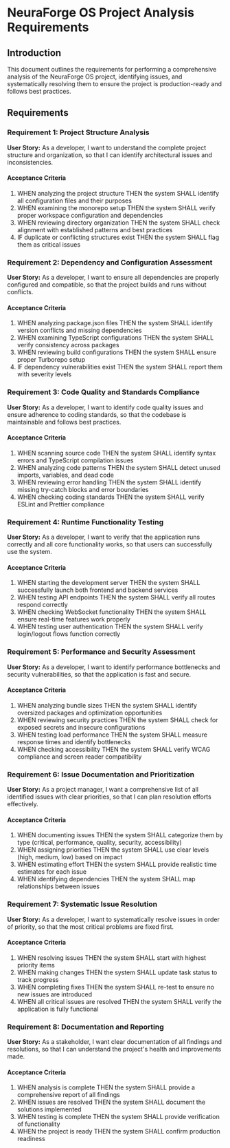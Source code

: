 # NeuraForge OS Project Analysis Requirements

## Introduction

This document outlines the requirements for performing a comprehensive analysis of the NeuraForge OS project, identifying issues, and systematically resolving them to ensure the project is production-ready and follows best practices.

## Requirements

### Requirement 1: Project Structure Analysis

**User Story:** As a developer, I want to understand the complete project structure and organization, so that I can identify architectural issues and inconsistencies.

#### Acceptance Criteria

1. WHEN analyzing the project structure THEN the system SHALL identify all configuration files and their purposes
2. WHEN examining the monorepo setup THEN the system SHALL verify proper workspace configuration and dependencies
3. WHEN reviewing directory organization THEN the system SHALL check alignment with established patterns and best practices
4. IF duplicate or conflicting structures exist THEN the system SHALL flag them as critical issues

### Requirement 2: Dependency and Configuration Assessment

**User Story:** As a developer, I want to ensure all dependencies are properly configured and compatible, so that the project builds and runs without conflicts.

#### Acceptance Criteria

1. WHEN analyzing package.json files THEN the system SHALL identify version conflicts and missing dependencies
2. WHEN examining TypeScript configurations THEN the system SHALL verify consistency across packages
3. WHEN reviewing build configurations THEN the system SHALL ensure proper Turborepo setup
4. IF dependency vulnerabilities exist THEN the system SHALL report them with severity levels

### Requirement 3: Code Quality and Standards Compliance

**User Story:** As a developer, I want to identify code quality issues and ensure adherence to coding standards, so that the codebase is maintainable and follows best practices.

#### Acceptance Criteria

1. WHEN scanning source code THEN the system SHALL identify syntax errors and TypeScript compilation issues
2. WHEN analyzing code patterns THEN the system SHALL detect unused imports, variables, and dead code
3. WHEN reviewing error handling THEN the system SHALL identify missing try-catch blocks and error boundaries
4. WHEN checking coding standards THEN the system SHALL verify ESLint and Prettier compliance

### Requirement 4: Runtime Functionality Testing

**User Story:** As a developer, I want to verify that the application runs correctly and all core functionality works, so that users can successfully use the system.

#### Acceptance Criteria

1. WHEN starting the development server THEN the system SHALL successfully launch both frontend and backend services
2. WHEN testing API endpoints THEN the system SHALL verify all routes respond correctly
3. WHEN checking WebSocket functionality THEN the system SHALL ensure real-time features work properly
4. WHEN testing user authentication THEN the system SHALL verify login/logout flows function correctly

### Requirement 5: Performance and Security Assessment

**User Story:** As a developer, I want to identify performance bottlenecks and security vulnerabilities, so that the application is fast and secure.

#### Acceptance Criteria

1. WHEN analyzing bundle sizes THEN the system SHALL identify oversized packages and optimization opportunities
2. WHEN reviewing security practices THEN the system SHALL check for exposed secrets and insecure configurations
3. WHEN testing load performance THEN the system SHALL measure response times and identify bottlenecks
4. WHEN checking accessibility THEN the system SHALL verify WCAG compliance and screen reader compatibility

### Requirement 6: Issue Documentation and Prioritization

**User Story:** As a project manager, I want a comprehensive list of all identified issues with clear priorities, so that I can plan resolution efforts effectively.

#### Acceptance Criteria

1. WHEN documenting issues THEN the system SHALL categorize them by type (critical, performance, quality, security, accessibility)
2. WHEN assigning priorities THEN the system SHALL use clear levels (high, medium, low) based on impact
3. WHEN estimating effort THEN the system SHALL provide realistic time estimates for each issue
4. WHEN identifying dependencies THEN the system SHALL map relationships between issues

### Requirement 7: Systematic Issue Resolution

**User Story:** As a developer, I want to systematically resolve issues in order of priority, so that the most critical problems are fixed first.

#### Acceptance Criteria

1. WHEN resolving issues THEN the system SHALL start with highest priority items
2. WHEN making changes THEN the system SHALL update task status to track progress
3. WHEN completing fixes THEN the system SHALL re-test to ensure no new issues are introduced
4. WHEN all critical issues are resolved THEN the system SHALL verify the application is fully functional

### Requirement 8: Documentation and Reporting

**User Story:** As a stakeholder, I want clear documentation of all findings and resolutions, so that I can understand the project's health and improvements made.

#### Acceptance Criteria

1. WHEN analysis is complete THEN the system SHALL provide a comprehensive report of all findings
2. WHEN issues are resolved THEN the system SHALL document the solutions implemented
3. WHEN testing is complete THEN the system SHALL provide verification of functionality
4. WHEN the project is ready THEN the system SHALL confirm production readiness